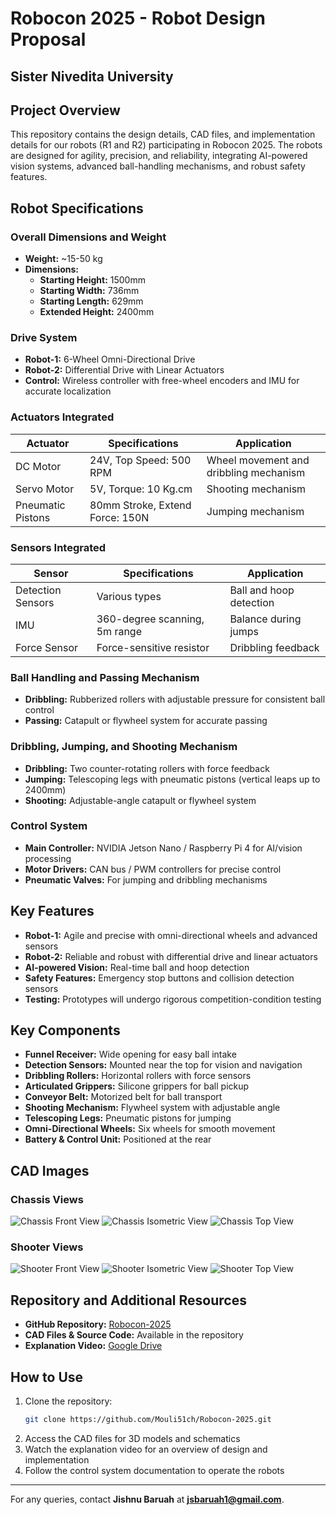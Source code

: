 # Robocon 2025 - Robot Design Proposal

## Sister Nivedita University
  
## Project Overview
This repository contains the design details, CAD files, and implementation details for our robots (R1 and R2) participating in Robocon 2025. The robots are designed for agility, precision, and reliability, integrating AI-powered vision systems, advanced ball-handling mechanisms, and robust safety features.

## Robot Specifications
### Overall Dimensions and Weight
- **Weight:** ~15-50 kg
- **Dimensions:**
  - **Starting Height:** 1500mm
  - **Starting Width:** 736mm
  - **Starting Length:** 629mm
  - **Extended Height:** 2400mm

### Drive System
- **Robot-1:** 6-Wheel Omni-Directional Drive
- **Robot-2:** Differential Drive with Linear Actuators
- **Control:** Wireless controller with free-wheel encoders and IMU for accurate localization

### Actuators Integrated
| Actuator | Specifications | Application |
|----------|---------------|-------------|
| DC Motor | 24V, Top Speed: 500 RPM | Wheel movement and dribbling mechanism |
| Servo Motor | 5V, Torque: 10 Kg.cm | Shooting mechanism |
| Pneumatic Pistons | 80mm Stroke, Extend Force: 150N | Jumping mechanism |

### Sensors Integrated
| Sensor | Specifications | Application |
|--------|---------------|-------------|
| Detection Sensors | Various types | Ball and hoop detection |
| IMU | 360-degree scanning, 5m range | Balance during jumps |
| Force Sensor | Force-sensitive resistor | Dribbling feedback |

### Ball Handling and Passing Mechanism
- **Dribbling:** Rubberized rollers with adjustable pressure for consistent ball control
- **Passing:** Catapult or flywheel system for accurate passing

### Dribbling, Jumping, and Shooting Mechanism
- **Dribbling:** Two counter-rotating rollers with force feedback
- **Jumping:** Telescoping legs with pneumatic pistons (vertical leaps up to 2400mm)
- **Shooting:** Adjustable-angle catapult or flywheel system

### Control System
- **Main Controller:** NVIDIA Jetson Nano / Raspberry Pi 4 for AI/vision processing
- **Motor Drivers:** CAN bus / PWM controllers for precise control
- **Pneumatic Valves:** For jumping and dribbling mechanisms

## Key Features
- **Robot-1:** Agile and precise with omni-directional wheels and advanced sensors
- **Robot-2:** Reliable and robust with differential drive and linear actuators
- **AI-powered Vision:** Real-time ball and hoop detection
- **Safety Features:** Emergency stop buttons and collision detection sensors
- **Testing:** Prototypes will undergo rigorous competition-condition testing

## Key Components
- **Funnel Receiver:** Wide opening for easy ball intake
- **Detection Sensors:** Mounted near the top for vision and navigation
- **Dribbling Rollers:** Horizontal rollers with force sensors
- **Articulated Grippers:** Silicone grippers for ball pickup
- **Conveyor Belt:** Motorized belt for ball transport
- **Shooting Mechanism:** Flywheel system with adjustable angle
- **Telescoping Legs:** Pneumatic pistons for jumping
- **Omni-Directional Wheels:** Six wheels for smooth movement
- **Battery & Control Unit:** Positioned at the rear

## CAD Images
### Chassis Views
![Chassis Front View](CADfiles/photos/chassis/chassis_FV.png)
![Chassis Isometric View](CADfiles/photos/chassis/chassis_IV.png)
![Chassis Top View](CADfiles/photos/chassis/chassis_TV.png)

### Shooter Views
![Shooter Front View](CADfiles/photos/shooter/Shooter_FV.png)
![Shooter Isometric View](CADfiles/photos/shooter/Shooter_IV.png)
![Shooter Top View](CADfiles/photos/shooter/Shooter_TV.png)

## Repository and Additional Resources
- **GitHub Repository:** [Robocon-2025](https://github.com/Mouli51ch/Robocon-2025)
- **CAD Files & Source Code:** Available in the repository
- **Explanation Video:** [Google Drive](https://drive.google.com/drive/folders/1NGXzD2RY2YW5PxN41SipGCi0Jzv5619P?usp=sharing)

## How to Use
1. Clone the repository:
   ```sh
   git clone https://github.com/Mouli51ch/Robocon-2025.git
   ```
2. Access the CAD files for 3D models and schematics
3. Watch the explanation video for an overview of design and implementation
4. Follow the control system documentation to operate the robots


---
For any queries, contact **Jishnu Baruah** at **jsbaruah1@gmail.com**.
